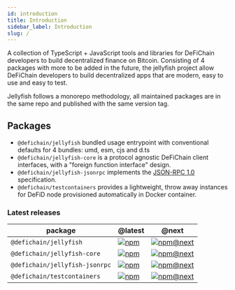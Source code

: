 ```yaml
---
id: introduction
title: Introduction
sidebar_label: Introduction
slug: /
---
```


A collection of TypeScript + JavaScript tools and libraries for DeFiChain developers to build decentralized finance on Bitcoin.
Consisting of 4 packages with more to be added in the future, the jellyfish project allow DeFiChain developers to build decentralized apps that are modern, easy to use and easy to test.

Jellyfish follows a monorepo methodology, all maintained packages are in the same repo and published with the same version tag.

## Packages

* `@defichain/jellyfish` bundled usage entrypoint with conventional defaults for 4 bundles: umd, esm, cjs
  and d.ts
* `@defichain/jellyfish-core` is a protocol agnostic DeFiChain client interfaces, with a "foreign function interface"
  design.
* `@defichain/jellyfish-jsonrpc` implements the [JSON-RPC 1.0](https://www.jsonrpc.org/specification_v1) specification.
* `@defichain/testcontainers` provides a lightweight, throw away instances for DeFiD node provisioned automatically in
  Docker container.

### Latest releases

|package|@latest|@next|
|---|---|---|
|`@defichain/jellyfish`|[![npm](https://img.shields.io/npm/v/@defichain/jellyfish)](https://www.npmjs.com/package/@defichain/jellyfish/v/latest)|[![npm@next](https://img.shields.io/npm/v/@defichain/jellyfish/next)](https://www.npmjs.com/package/@defichain/jellyfish/v/next)|
|`@defichain/jellyfish-core`|[![npm](https://img.shields.io/npm/v/@defichain/jellyfish-core)](https://www.npmjs.com/package/@defichain/jellyfish-core/v/latest)|[![npm@next](https://img.shields.io/npm/v/@defichain/jellyfish-core/next)](https://www.npmjs.com/package/@defichain/jellyfish-core/v/next)|
|`@defichain/jellyfish-jsonrpc`|[![npm](https://img.shields.io/npm/v/@defichain/jellyfish-jsonrpc)](https://www.npmjs.com/package/@defichain/jellyfish-jsonrpc/v/latest)|[![npm@next](https://img.shields.io/npm/v/@defichain/jellyfish-jsonrpc/next)](https://www.npmjs.com/package/@defichain/jellyfish-jsonrpc/v/next)|
|`@defichain/testcontainers`|[![npm](https://img.shields.io/npm/v/@defichain/testcontainers)](https://www.npmjs.com/package/@defichain/testcontainers/v/latest)|[![npm@next](https://img.shields.io/npm/v/@defichain/testcontainers/next)](https://www.npmjs.com/package/@defichain/testcontainers/v/next)|
